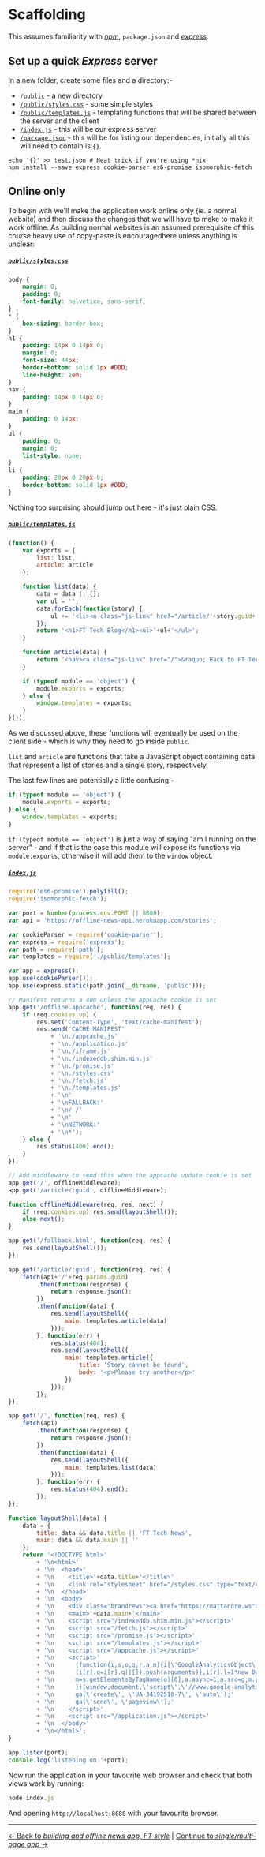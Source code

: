 # Scaffolding

This assumes familiarity with [*npm*](https://www.npmjs.org/), `package.json` and [*express*](http://expressjs.com/).

## Set up a quick *Express* server

In a new folder, create some files and a directory:-

- [`/public`](./public) - a new directory
- [`/public/styles.css`](./public/style.css) - some simple styles
- [`/public/templates.js`](./public/templates.js) - templating functions that will be shared between the server and the client
- [`/index.js`](./index.js) - this will be our express server
- [`/package.json`](./package.json) - this will be for listing our dependencies, initially all this will need to contain is `{}`.


```
echo '{}' >> test.json # Neat trick if you're using *nix
npm install --save express cookie-parser es6-promise isomorphic-fetch
```

## Online only

To begin with we'll make the application work online only (ie. a normal website) and then discuss the changes that we will have to make to make it work offline.  As building normal websites is an assumed prerequisite of this course heavy use of copy-paste is encouragedhere unless anything is unclear:

##### [`public/styles.css`](./public/styles.css)

```css
body {
	margin: 0;
	padding: 0;
	font-family: helvetica, sans-serif;
}
* {
	box-sizing: border-box;
}
h1 {
	padding: 14px 0 14px 0;
	margin: 0;
	font-size: 44px;
	border-bottom: solid 1px #DDD;
	line-height: 1em;
}
nav {
	padding: 14px 0 14px 0;
}
main {
	padding: 0 14px;
}
ul {
	padding: 0;
	margin: 0;
	list-style: none;
}
li {
	padding: 20px 0 20px 0;
	border-bottom: solid 1px #DDD;
}
```

Nothing too surprising should jump out here - it's just plain CSS.

##### [`public/templates.js`](./public/templates.js)

```js
(function() {
	var exports = {
		list: list,
		article: article
	};

	function list(data) {
		data = data || [];
		var ul = '';
		data.forEach(function(story) {
			ul += '<li><a class="js-link" href="/article/'+story.guid+'">'+story.title+'</a></li>';
		});
		return '<h1>FT Tech Blog</h1><ul>'+ul+'</ul>';
	}

	function article(data) {
		return '<nav><a class="js-link" href="/">&raquo; Back to FT Tech Blog</a></nav><h1>'+data.title+'</h1>'+data.body;
	}

	if (typeof module == 'object') {
		module.exports = exports;
	} else {
		window.templates = exports;
	}
}());
```

As we discussed above, these functions will eventually be used on the client side - which is why they need to go inside `public`.

`list` and `article` are functions that take a JavaScript object containing data that represent a list of stories and a single story, respectively.

The last few lines are potentially a little confusing:-

```js
if (typeof module == 'object') {
	module.exports = exports;
} else {
	window.templates = exports;
}
```

`if (typeof module == 'object')` is just a way of saying "am I running on the server" - and if that is the case this module will expose its functions via `module.exports`, otherwise it will add them to the `window` object.

##### [`index.js`](./index.js)

```js
require('es6-promise').polyfill();
require('isomorphic-fetch');

var port = Number(process.env.PORT || 8080);
var api = 'https://offline-news-api.herokuapp.com/stories';

var cookieParser = require('cookie-parser');
var express = require('express');
var path = require('path');
var templates = require('./public/templates');

var app = express();
app.use(cookieParser());
app.use(express.static(path.join(__dirname, 'public')));

// Manifest returns a 400 unless the AppCache cookie is set
app.get('/offline.appcache', function(req, res) {
	if (req.cookies.up) {
		res.set('Content-Type', 'text/cache-manifest');
		res.send('CACHE MANIFEST'
			+ '\n./appcache.js'
			+ '\n./application.js'
			+ '\n./iframe.js'
			+ '\n./indexeddb.shim.min.js'
			+ '\n./promise.js'
			+ '\n./styles.css'
			+ '\n./fetch.js'
			+ '\n./templates.js'
			+ '\n'
			+ '\nFALLBACK:'
			+ '\n/ /'
			+ '\n'
			+ '\nNETWORK:'
			+ '\n*');
	} else {
		res.status(400).end();
	}
});

// Add middleware to send this when the appcache update cookie is set
app.get('/', offlineMiddleware);
app.get('/article/:guid', offlineMiddleware);

function offlineMiddleware(req, res, next) {
	if (req.cookies.up) res.send(layoutShell());
	else next();
}

app.get('/fallback.html', function(req, res) {
	res.send(layoutShell());
});

app.get('/article/:guid', function(req, res) {
	fetch(api+'/'+req.params.guid)
		.then(function(response) {
			return response.json();
		})
		.then(function(data) {
			res.send(layoutShell({
				main: templates.article(data)
			}));
		}, function(err) {
			res.status(404);
			res.send(layoutShell({
				main: templates.article({
					title: 'Story cannot be found',
					body: '<p>Please try another</p>'
				})
			}));
		});
});

app.get('/', function(req, res) {
	fetch(api)
		.then(function(response) {
			return response.json();
		})
		.then(function(data) {
			res.send(layoutShell({
				main: templates.list(data)
			}));
		}, function(err) {
			res.status(404).end();
		});
});

function layoutShell(data) {
	data = {
		title: data && data.title || 'FT Tech News',
		main: data && data.main || ''
	};
	return '<!DOCTYPE html>'
		+ '\n<html>'
		+ '\n  <head>'
		+ '\n    <title>'+data.title+'</title>'
		+ '\n    <link rel="stylesheet" href="/styles.css" type="text/css" media="all" />'
		+ '\n  </head>'
		+ '\n  <body>'
		+ '\n    <div class="brandrews"><a href="https://mattandre.ws">mattandre.ws</a> | <a href="https://twitter.com/andrewsmatt">@andrewsmatt</a></div>'
		+ '\n    <main>'+data.main+'</main>'
		+ '\n    <script src="/indexeddb.shim.min.js"></script>'
		+ '\n    <script src="/fetch.js"></script>'
		+ '\n    <script src="/promise.js"></script>'
		+ '\n    <script src="/templates.js"></script>'
		+ '\n    <script src="/appcache.js"></script>'
		+ '\n    <script>'
		+ '\n      (function(i,s,o,g,r,a,m){i[\'GoogleAnalyticsObject\']=r;i[r]=i[r]||function(){'
		+ '\n      (i[r].q=i[r].q||[]).push(arguments)},i[r].l=1*new Date();a=s.createElement(o),'
		+ '\n      m=s.getElementsByTagName(o)[0];a.async=1;a.src=g;m.parentNode.insertBefore(a,m)'
		+ '\n      })(window,document,\'script\',\'//www.google-analytics.com/analytics.js\',\'ga\');'
		+ '\n      ga(\'create\', \'UA-34192510-7\', \'auto\');'
		+ '\n      ga(\'send\', \'pageview\');'
		+ '\n    </script>'
		+ '\n    <script src="/application.js"></script>'
		+ '\n  </body>'
		+ '\n</html>';
}

app.listen(port);
console.log('listening on '+port);
```

Now run the application in your favourite web browser and check that both views work by running:-

```js
node index.js
```

And opening `http://localhost:8080` with your favourite browser.

---

[← Back to *building and offline news app, FT style*](../) | [Continue to *single/multi-page app* →](../02-single-multi-page)

